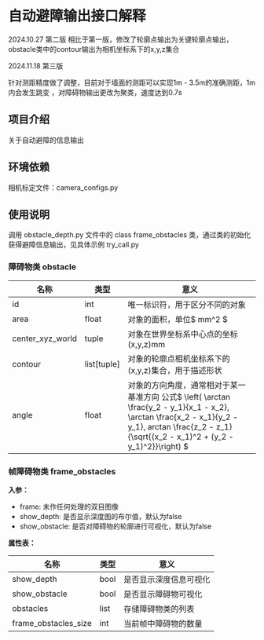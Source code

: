 # 自动避障输出接口解释

2024.10.27 第二版
相比于第一版，修改了轮廓点输出为关键轮廓点输出，obstacle类中的contour输出为相机坐标系下的x,y,z集合

2024.11.18 第三版

针对测距精度做了调整，目前对于墙面的测距可以实现1m - 3.5m的准确测距，1m内会发生跳变
，对障碍物输出更改为聚类，速度达到0.7s

## 项目介绍

关于自动避障的信息输出

## 环境依赖

相机标定文件：camera_configs.py

## 使用说明

调用 obstacle_depth.py 文件中的 class frame_obstacles 类，通过类的初始化获得避障信息输出，见具体示例 try_call.py

### 障碍物类 obstacle


| 名称             | 类型        | 意义                                                                                                                                                                                                 |
| ---------------- | ----------- | ---------------------------------------------------------------------------------------------------------------------------------------------------------------------------------------------------- |
| id               | int         | 唯一标识符，用于区分不同的对象                                                                                                                                                                       |
| area             | float       | 对象的面积，单位$ mm^2 $                                                                                                                                                                             |
| center_xyz_world | tuple       | 对象在世界坐标系中心点的坐标(x,y,z)mm                                                                                                                                                                |
| contour          | list[tuple] | 对象的轮廓点相机坐标系下的(x,y,z)集合，用于描述形状                                                                                                                                                  |
| angle            | float       | 对象的方向角度，通常相对于某一基准方向 公式$ \left( \arctan \frac{y_2 - y_1}{x_1 - x_2}, \arctan \frac{x_2 - x_1}{y_2 - y_1}, arctan \frac{z_2 - z_1}{\sqrt{(x_2 - x_1)^2 + (y_2 - y_1)^2}}\right) $ |

### 帧障碍物类 frame_obstacles

**入参：**

* frame: 未作任何处理的双目图像
* show_depth: 是否显示深度图的布尔值，默认为false
* show_obstacle:  是否对障碍物的轮廓进行可视化，默认为false

**属性表：**


| 名称                 | 类型 | 意义                   |
| -------------------- | ---- | ---------------------- |
| show_depth           | bool | 是否显示深度信息可视化 |
| show_obstacle        | bool | 是否显示障碍物可视化   |
| obstacles            | list | 存储障碍物类的列表     |
| frame_obstacles_size | int  | 当前帧中障碍物的数量   |
